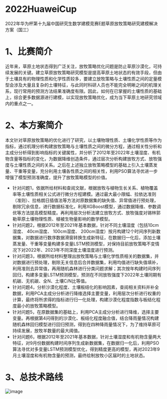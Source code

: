 # 2022HuaweiCup
2022年华为杯第十九届中国研究生数学建模竞赛E题草原放牧策略研究建模解决方案（国三）

# 1、比赛简介
近年来，草原土地状态得到广泛关注，放牧策略优化问题是防止草原沙漠化，可持续发展的关键。建立草原放牧策略研究模型是提高草原土地状态的有效手段，但由于土壤具有的物理性质和化学性质较多，要建立放牧策略与土壤性质之间的定量模型会涉及大量且复杂的土壤特征，与此同时科研人员也不能完全明晰之间的机理关系，现行常用的预测方法结果准确度有限。因此，如何在已掌握的土壤性质的基础上，综合更多数据源进行建模，以实现放牧策略优化，成为当下草原土地研究领域内的重点之一。 

# 2、本方案简介
本文针对草原放牧策略的优化进行了研究，以土壤物理性质、土壤化学性质等作为指标，通过机理分析构建放牧策略与土壤性质之间的微分方程，通过相关性分析和主成分分析得到影响指标的关键属性，并分析了2012年至2022年土壤湿度、有机物含量等指标的变化，为数据降维创造条件，通过层次分析构建放牧方式、放牧强度与土壤性质之间的关系。之后在上述独立放牧策略模型的基础上引入土壤蒸发量、干重等变量，充分利用土壤各性质之间的相关性，利用PSO算法寻优进一步增强了模型预测准确度，提升了放牧策略模型的价值。 
- 针对问题1，依据所给材料和查阅文献，根据放牧与植物生长关系、植物覆盖率等土壤性质相关公式进行微分方程建模。通过最大最小限幅、拉依达准则（准则）、拉格朗日插值法等方法对原数据集的缺失值、异常值进行预处理，剔除冗余信息，进行数据标准化，利用XGBoost模型，通过数据降维、参数调优等方法提高模型精度。再利用层次分析法建立放牧方式、放牧强度对锡林郭勒草原土壤物理性质、植被生物量影响的数学模型。
- 针对问题2，根据2012年至2021年基本数据，针对不同土壤湿度（包括10cm湿度、	40cm湿度、	100cm湿度、	200cm湿度）按月构建12个时间序列新数据集，对数据进行数序数据滑窗转换生成新特征，在数据归一化后，添加土壤蒸发量、干重等变量构建多变量LSTM预测模型，对保持目前放牧策略不变情况下对2022年、2023年不同深度土壤湿度进行预测。
- 针对问题3，根据所给材料整理出放牧策略与土壤化学性质相关的数据集，并对数据进行预处理，剔除无关信息后合并数据集，利用均值进行缺失值填补，利用准则去异常值，再用随机森林进行分类问题求解；其次按年构建时间序列回归，构建多变量LSTM预测模型，预测在不同放牧强度下2022年土壤同期有机碳、无机碳、全N、土壤C/N比等值。
- 针对问题4，分析沙漠化程度、土壤板结化的影响因素，查阅相关资料并补全数据，利用PCA主成分分析进行降维选择主要变量，利用层次分析进行权重的计算，最终将所求得的指标进行归一化处理，构建沙漠化程度指数与板结化程度最小的放牧策略模型。
- 针对问题5，在原数据集的基础上，利用PCA主成分分析进行降维，选择主要变量。再根据第4问得到的沙漠化、板结化程度融合值，结合降雨量情况构建随机森林回归模型进行回归预测，得到在四种降雨量情况下，为了维持草原可持续发展，放牧羊数量的最大阈值。
- 针对问题6，根据2012年至2021年基本数据，针对土壤湿度和有机物含量两大特征，对9月份数据构建时间序列生成新数据集，在数据归一化后，利用PSO算法寻优对多变量LSTM预测模型优化，得到精度更高的模型，再对2023年9月土壤湿度和有机物含量的预测，最终绘制放牧小区届时的土地状态。

# 3、总技术路线
![image](https://github.com/Jayc-Z/2022HuaweiCup/edit/main/华为杯总技术路线.jpg)
